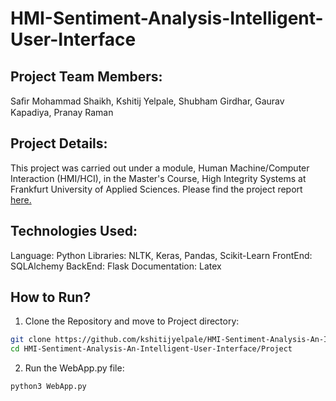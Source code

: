 # HMI-Sentiment-Analysis-Intelligent-User-Interface


## Project Team Members: 
Saﬁr Mohammad Shaikh, Kshitij Yelpale, Shubham Girdhar, Gaurav Kapadiya, Pranay Raman

## Project Details:
This project was carried out under a module, Human Machine/Computer Interaction (HMI/HCI), in the Master's Course, High Integrity Systems at Frankfurt University of Applied Sciences. Please find the project report [here.](Documentation/LSTM_Bayes_Sentiment_Analysis/Scientific_Report.pdf)

## Technologies Used:
Language: Python
Libraries: NLTK, Keras, Pandas, Scikit-Learn
FrontEnd: SQLAlchemy
BackEnd: Flask
Documentation: Latex

## How to Run?
1. Clone the Repository and move to Project directory:
```sh
git clone https://github.com/kshitijyelpale/HMI-Sentiment-Analysis-An-Intelligent-User-Interface.git
cd HMI-Sentiment-Analysis-An-Intelligent-User-Interface/Project
```
2. Run the WebApp.py file:
```sh
python3 WebApp.py
```
